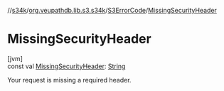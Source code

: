 //[s34k](../../../index.md)/[org.veupathdb.lib.s3.s34k](../index.md)/[S3ErrorCode](index.md)/[MissingSecurityHeader](-missing-security-header.md)

# MissingSecurityHeader

[jvm]\
const val [MissingSecurityHeader](-missing-security-header.md): [String](https://kotlinlang.org/api/latest/jvm/stdlib/kotlin/-string/index.html)

Your request is missing a required header.
